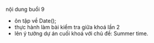 nội dung buổi 9
- ôn tập về Date();
- thực hành làm bài kiểm tra giữa khoá lần 2
- lên ý tưởng dự án cuối khoá với chủ đề: Summer time.